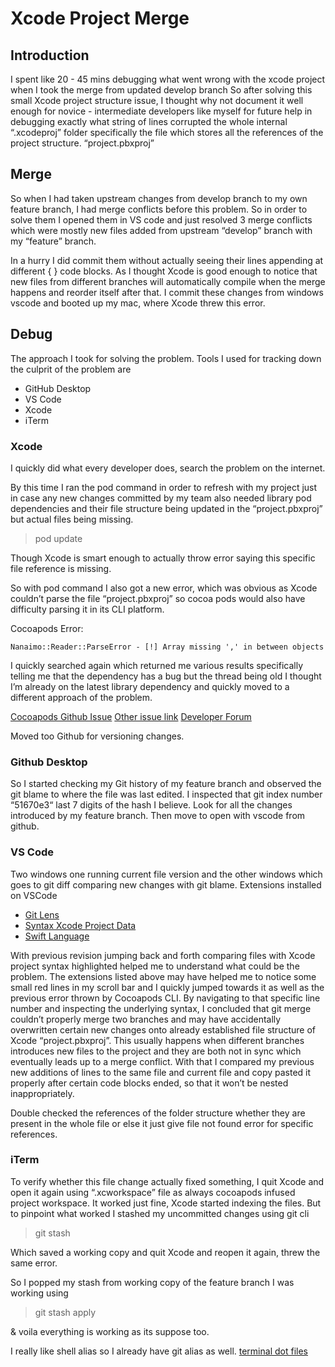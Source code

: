 # Xcode Project Merge

## Introduction

I spent like 20 - 45 mins debugging what went wrong with the xcode project when I took the merge from updated develop branch
So after solving this small Xcode project structure issue, I thought why not document it well enough for novice - intermediate developers like myself for future help in debugging exactly what string of lines corrupted the whole internal “.xcodeproj” folder specifically the file which stores all the references of the project structure.
“project.pbxproj”

## Merge

So when I had taken upstream changes from develop branch to my own feature branch, I had merge conflicts before this problem. So in order to solve them I opened them in VS code and just resolved 3 merge conflicts which were mostly new files added from upstream “develop” branch with my “feature” branch.

In a hurry I did commit them without actually seeing their lines appending at different { } code blocks.
As I thought Xcode is good enough to notice that new files from different branches will automatically compile when the merge happens and reorder itself after that.
I commit these changes from windows vscode and booted up my mac, where Xcode threw this error.

## Debug

The approach I took for solving the problem.
Tools I used for tracking down the culprit of the problem are

- GitHub Desktop
- VS Code
- Xcode
- iTerm

### Xcode

I quickly did what every developer does, search the problem on the internet.

By this time I ran the pod command in order to refresh with my project just in case any new changes committed by my team also needed library pod dependencies and their file structure being updated in the “project.pbxproj” but actual files being missing.
> pod update

Though Xcode is smart enough to actually throw error saying this specific file reference is missing.

So with pod command I also got a new error, which was obvious as Xcode couldn’t parse the file “project.pbxproj” so cocoa pods would also have difficulty parsing it in its CLI platform.

Cocoapods Error:

```error
Nanaimo::Reader::ParseError - [!] Array missing ',' in between objects
```

I quickly searched again which returned me various results specifically telling me that the dependency has a bug but the thread being old I thought I’m already on the latest library dependency and quickly moved to a different approach of the problem.

[Cocoapods Github Issue](https://github.com/CocoaPods/CocoaPods/issues/6108)
[Other issue link](https://github.com/CocoaPods/CocoaPods/issues/6214)
[Developer Forum](https://developer.apple.com/forums/thread/114511)

Moved too Github for versioning changes.

### Github Desktop

So I started checking my Git history of my feature branch and observed the git blame to where the file was last edited. I inspected that git index number “51670e3“ last 7 digits of the hash I believe.
Look for all the changes introduced by my feature branch.
Then move to open with vscode from github.

### VS Code

Two windows one running current file version and the other windows which goes to git diff comparing new changes with git blame.
Extensions installed on VSCode

- [Git Lens](https://marketplace.visualstudio.com/items?itemName=eamodio.gitlens)
- [Syntax Xcode Project Data](https://marketplace.visualstudio.com/items?itemName=mariomatheu.syntax-project-pbxproj)
- [Swift Language](https://marketplace.visualstudio.com/items?itemName=Kasik96.swift)

With previous revision jumping back and forth comparing files with Xcode project syntax highlighted helped me to understand what could be the problem.
The extensions listed above may have helped me to notice some small red lines in my scroll bar and I quickly jumped towards it as well as the previous error thrown by Cocoapods CLI. By navigating to that specific line number and inspecting the underlying syntax, I concluded that git merge couldn’t properly merge two branches and may have accidentally overwritten certain new changes onto already established file structure of Xcode “project.pbxproj”.
This usually happens when different branches introduces new files to the project and they are both not in sync which eventually leads up to a merge conflict.
With that I compared my previous new additions of lines to the same file and current file and copy pasted it properly after certain code blocks ended, so that it won’t be nested inappropriately.

Double checked the references of the folder structure whether they are present in the whole file or else it just give file not found error for specific references.

### iTerm

To verify whether this file change actually fixed something, I quit Xcode and open it again using “.xcworkspace” file as always cocoapods infused project workspace.
It worked just fine, Xcode started indexing the files. But to pinpoint what worked I stashed my uncommitted changes using git cli

> git stash

Which saved a working copy and quit Xcode and reopen it again, threw the same error.

So I popped my stash from working copy of the feature branch I was working using

> git stash apply

& voila everything is working as its suppose too.

I really like shell alias so I already have git alias as well.
[terminal dot files](https://github.com/SensehacK/sense-setup/tree/master/terminal)
